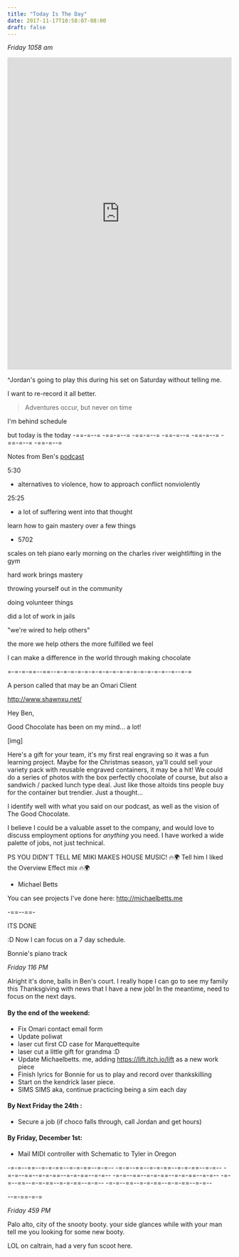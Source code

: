 ```yaml
---
title: "Today Is The Day"
date: 2017-11-17T10:58:07-08:00
draft: false
---
```


*Friday 1058 am*

<iframe width="100%" height="700" scrolling="no" frameborder="no" src="https://w.soundcloud.com/player/?url=https%3A//api.soundcloud.com/tracks/357291857%3Fsecret_token%3Ds-K2toV&amp;color=%23ff5500&amp;auto_play=false&amp;hide_related=false&amp;show_comments=true&amp;show_user=true&amp;show_reposts=false&amp;show_teaser=true&amp;visual=true"></iframe>


^Jordan's going to play this during his set on Saturday without telling me.

I want to re-record it all better.

> Adventures occur, but never on time

I'm behind schedule

but today is the today
-==-=--= -==-=--= -==-=--= -==-=--= -==-=--= -==-=--= -==-=--=

Notes from Ben's [podcast]()

5:30
  - alternatives to violence, how to approach conflict nonviolently

25:25
  - a lot of suffering went into that thought

learn how to gain mastery over a few things
  - 5702

  scales on teh piano
  early morning on the charles river
  weightlifting in the gym

  hard work brings mastery

  throwing yourself out in the community

  doing volunteer things

  did a lot of work in jails


  "we're wired to help others"


  the more we help others the more fulfilled we feel


  I can make a difference in the world through making chocolate


  =-=-=-==--==--=-=-=-=-=-=-=-=-=-=-=-=-=-=-=-=--=--=-=


  A person called that may be an Omari Client

  http://www.shawnxu.net/


Hey Ben,

Good Chocolate has been on my mind... a lot!

[img]

Here's a gift for your team, it's my first real engraving so it was a fun learning project.
Maybe for the Christmas season, ya'll could sell your variety pack with reusable engraved containers, it may be a hit! We could do a series of photos with the box perfectly chocolate of course, but also a sandwich / packed lunch type deal. Just like those altoids tins people buy for the container but trendier. Just a thought...

I identify well with what you said on our podcast, as well as the vision of The Good Chocolate.

I believe I could be a valuable asset to the company, and would love to discuss employment options for _anything_ you need. I have worked a wide palette of jobs, not just technical.

PS
YOU DIDN'T TELL ME MIKI MAKES HOUSE MUSIC! 🔥🌍 Tell him I liked the Overview Effect mix 🔥🌍

- Michael Betts


You can see projects I've done here:
http://michaelbetts.me



-==--==-


ITS DONE

:D Now I can focus on a 7 day schedule.

Bonnie's piano track


*Friday 116 PM*  

Alright it's done, balls in Ben's court. I really hope I can go to see my family this Thanksgiving with news that I have a new job! In the meantime, need to focus on the next days.


#### By the end of the weekend:

  - Fix Omari contact email form
  - Update poliwat
  - laser cut first CD case for Marquettequite
  - laser cut a little gift for grandma :D
  - Update Michaelbetts. me, adding https://lift.itch.io/lift as a new work piece
  - Finish lyrics for Bonnie for us to play and record over thankskilling
  - Start on the kendrick laser piece.
  - SIMS SIMS aka, continue practicing being a sim each day

#### By Next Friday the 24th :
  - Secure a job (if choco falls through, call Jordan and get hours)

#### By Friday, December 1st:
  - Mail MIDI controller with Schematic to Tyler in Oregon


-=-=--==--=-=-==--=-=-==--=-=-- -=-=--==--=-=-==--=-=-==--=-=-- -=-=--==--=-=-==--=-=-==--=-=--
-=-=--==--=-=-==--=-=-==--=-=-- -=-=--==--=-=-==--=-=-==--=-=-- -=-=--==--=-=-==--=-=-==--=-=--


--=-==-=-=


*Friday 459 PM*

Palo alto, city of the snooty booty.
your side glances while with your man
tell me you looking for some new booty.


LOL on caltrain, had a very fun scoot here.   
